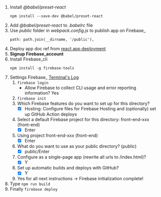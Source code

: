 1. Install *@babel/preset-react*
    ```
    npm install --save-dev @babel/preset-react
    ```
2. Add *@babel/preset-react* to *.babelrc* file
3. Use *public* folder in *webpack.config.js* to publish app on Firebase_
    ```
    path: path.join(__dirname, '/public'),
    ```
4. Deploy app doc ref from [react app deployment](https://create-react-app.dev/docs/deployment/#firebase)
5. **Signup Firebase_account**
6. Install Firebase_cli
    ```
    npm install -g firebase-tools
    ```
7. Settings Firebase_ [Terminal's Log](https://github.com/baodainguyen/front-end/blob/main/log.txt)
    1. ``` firebase login ```
        - Allow Firebase to collect CLI usage and error reporting information? Yes
    2. ``` firebase init ```
    3. Which Firebase features do you want to set up for this directory?
        - [x] Hosting: Configure files for Firebase Hosting and (optionally) set up GitHub Action deploys
    4. Select a default Firebase project for this directory: front-end-xxx (front-end)
        - [x] Enter
    5. Using project front-end-xxx (front-end)
        - [x] Enter
    6. What do you want to use as your public directory? (public)
        - [x] public/Enter
    7. Configure as a single-page app (rewrite all urls to /index.html)?
        - [x] Y
    8. Set up automatic builds and deploys with GitHub?
        - [x] Y
    9. Yes for all next instructions -> Firebase initialization complete!
8. Type ``` npm run build ```
9. Finally ``` firebase deploy ```